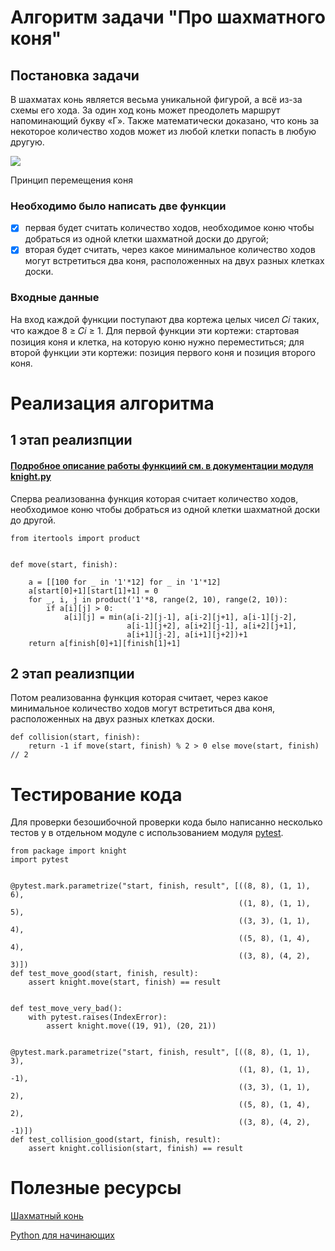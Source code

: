 # Алгоритм задачи "Про шахматного коня"
## Постановка задачи
В шахматах конь является весьма уникальной фигурой, а всё из-за схемы его хода. За один ход конь может преодолеть маршрут напоминающий букву «Г». Также математически доказано, что конь за некоторое количество ходов может из любой клетки попасть в любую другую.

![](https://sun9-30.userapi.com/impg/148a60iH8Tq-tIY39jTbNj3k05EvO1trkN1eLA/x8dKhNN8xLY.jpg?size=250x250&quality=95&sign=ef6b3f78650f50ee751317aec0b8a2a9&type=album)

Принцип перемещения коня

### Необходимо было написать две функции
- [X] первая будет считать количество ходов, необходимое коню чтобы добраться из одной клетки шахматной доски до другой;
- [X] вторая будет считать, через какое минимальное количество ходов могут встретиться два коня, расположенных на двух разных клетках доски.
### Входные данные
На вход каждой функции поступают два кортежа целых чисел 𝐶𝑖 таких, что
каждое 8 ≥ 𝐶𝑖 ≥ 1. Для первой функции эти кортежи: стартовая позиция коня и
клетка, на которую коню нужно переместиться; для второй функции эти
кортежи: позиция первого коня и позиция второго коня.
# Реализация алгоритма
## 1 этап реализпции
#### [Подробное описание работы функциий см. в документации модуля knight.py](https://github.com/AlexK21171b/vvpd_lab_6/blob/main/package/knight.py)
Сперва реализованна функция которая считает количество ходов, необходимое коню чтобы добраться из одной клетки шахматной доски до другой.
```
from itertools import product


def move(start, finish):

    a = [[100 for _ in '1'*12] for _ in '1'*12]
    a[start[0]+1][start[1]+1] = 0
    for _, i, j in product('1'*8, range(2, 10), range(2, 10)):
        if a[i][j] > 0:
            a[i][j] = min(a[i-2][j-1], a[i-2][j+1], a[i-1][j-2],
                          a[i-1][j+2], a[i+2][j-1], a[i+2][j+1],
                          a[i+1][j-2], a[i+1][j+2])+1
    return a[finish[0]+1][finish[1]+1]
```
## 2 этап реализпции
Потом реализованна функция которая считает, через какое минимальное количество ходов могут встретиться два коня, расположенных на двух разных клетках доски.
```
def collision(start, finish):
    return -1 if move(start, finish) % 2 > 0 else move(start, finish) // 2
```
# Тестирование кода
Для проверки безошибочной проверки кода было написанно несколько тестов у в отдельном модуле с использованием модуля [pytest](https://pytest.org/en/latest/).
```
from package import knight
import pytest


@pytest.mark.parametrize("start, finish, result", [((8, 8), (1, 1), 6),
                                                   ((1, 8), (1, 1), 5),
                                                   ((3, 3), (1, 1), 4),
                                                   ((5, 8), (1, 4), 4),
                                                   ((3, 8), (4, 2), 3)])
def test_move_good(start, finish, result):
    assert knight.move(start, finish) == result


def test_move_very_bad():
    with pytest.raises(IndexError):
        assert knight.move((19, 91), (20, 21))


@pytest.mark.parametrize("start, finish, result", [((8, 8), (1, 1), 3),
                                                   ((1, 8), (1, 1), -1),
                                                   ((3, 3), (1, 1), 2),
                                                   ((5, 8), (1, 4), 2),
                                                   ((3, 8), (4, 2), -1)])
def test_collision_good(start, finish, result):
    assert knight.collision(start, finish) == result
```
# Полезные ресурсы
[Шахматный конь](https://www.chess.com/ru/terms/kon)

[Python для начинающих](https://www.cyberforum.ru/python-beginners/)
